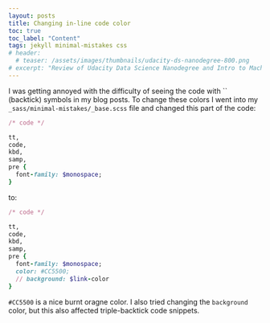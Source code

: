```yaml
---
layout: posts
title: Changing in-line code color
toc: true
toc_label: "Content"
tags: jekyll minimal-mistakes css
# header:
  # teaser: /assets/images/thumbnails/udacity-ds-nanodegree-800.png
# excerpt: "Review of Udacity Data Science Nanodegree and Intro to Machine Learning Nanodegree"
---
```


I was getting annoyed with the difficulty of seeing the code with \`\` (backtick) symbols in my blog posts. To change these colors I went into my `_sass/minimal-mistakes/_base.scss` file and changed this part of the code:

```ruby
/* code */

tt,
code,
kbd,
samp,
pre {
  font-family: $monospace;
}
```

to:

```ruby
/* code */

tt,
code,
kbd,
samp,
pre {
  font-family: $monospace;
  color: #CC5500;
  // background: $link-color
}
```

`#CC5500` is a nice burnt oragne color. I also tried changing the `background` color, but this also affected triple-backtick code snippets.